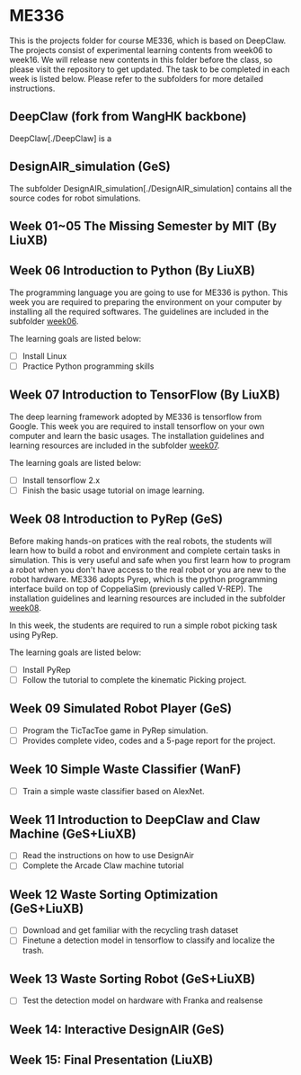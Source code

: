 # ME336
This is the projects folder for course ME336, which is based on DeepClaw. The projects consist of experimental learning contents from week06 to week16. We will release new contents in this folder before the class, so please visit the repository to get updated. The task to be completed in each week is listed below. Please refer to the subfolders for more detailed instructions.

## DeepClaw (fork from WangHK backbone)

DeepClaw[./DeepClaw] is a

## DesignAIR_simulation (GeS)

The subfolder DesignAIR_simulation[./DesignAIR_simulation] contains all the source codes for robot simulations.

## Week 01~05 The Missing Semester by MIT (By LiuXB)


## Week 06 Introduction to Python (By LiuXB)

The programming language you are going to use for ME336 is python. This week you are required to preparing the environment on your computer by installing all the required softwares. The guidelines are included in the subfolder [week06](./week06).

The learning goals are listed below:
  - [ ] Install Linux
  - [ ] Practice Python programming skills

## Week 07 Introduction to TensorFlow (By LiuXB)

The deep learning framework adopted by ME336 is tensorflow from Google. This week you are required to install tensorflow on your own computer and learn the basic usages. The installation guidelines and learning resources are included in the subfolder [week07](./week07).

The learning goals are listed below:
- [ ] Install tensorflow 2.x
- [ ] Finish the basic usage tutorial on image learning.

## Week 08 Introduction to PyRep (GeS)

Before making hands-on pratices with the real robots, the students will learn how to build a robot and environment and complete certain tasks in simulation. This is very useful and safe when you first learn how to program a robot when you don't have access to the real robot or you are new to the robot hardware. ME336 adopts Pyrep, which is the python programming interface build on top of CoppeliaSim (previously called V-REP). The installation guidelines and learning resources are included in the subfolder [week08](./week08).

In this week, the students are required to run a simple robot picking task using PyRep.

The learning goals are listed below:
- [ ] Install PyRep
- [ ] Follow the tutorial to complete the kinematic Picking project.

## Week 09 Simulated Robot Player (GeS)

- [ ] Program the TicTacToe game in PyRep simulation.
- [ ] Provides complete video, codes and a 5-page report for the project.

## Week 10 Simple Waste Classifier (WanF)

- [ ] Train a simple waste classifier based on AlexNet.

## Week 11 Introduction to DeepClaw and Claw Machine (GeS+LiuXB)

- [ ] Read the instructions on how to use DesignAir
- [ ] Complete the Arcade Claw machine tutorial

## Week 12 Waste Sorting Optimization (GeS+LiuXB)

- [ ] Download and get familiar with the recycling trash dataset
- [ ] Finetune a detection model in tensorflow to classify and localize the trash.

## Week 13 Waste Sorting Robot (GeS+LiuXB)

- [ ] Test the detection model on hardware with Franka and realsense


## Week 14: Interactive DesignAIR (GeS)

## Week 15: Final Presentation (LiuXB)
